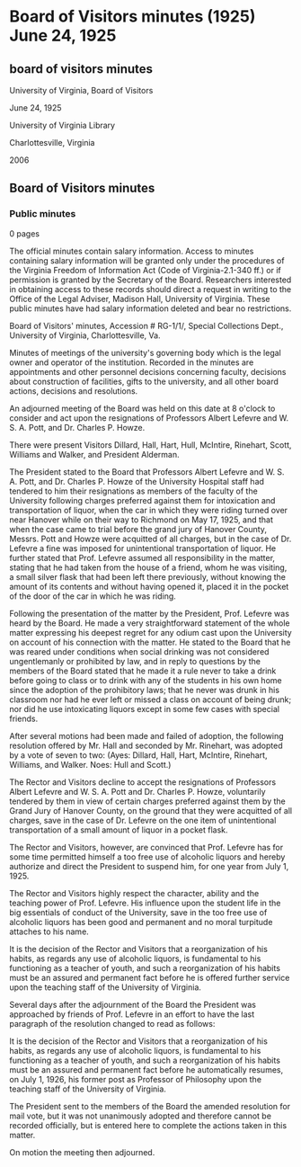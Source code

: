 <!-- llmmeta -->
<script type="application/ld+json">
{
"@context": "http://schema.org",
"@type": "BoardMinutes",
"name": "Board of Visitors minutes",
"startDate": "1925-06-24T20:00:00",
"endDate": "1925-06-24T21:00:00",
"location": {
"@type": "Place",
"name": "University of Virginia Library",
"address": {
"@type": "PostalAddress",
"addressLocality": "Charlottesville",
"addressRegion": "Virginia"
}
},
"organizer": {
"@type": "Organization",
"name": "University of Virginia, Board of Visitors"
},
"keywords": "Board of Visitors, University of Virginia, faculty resignations, alcohol, academic conduct",
"description": "Minutes from the Board of Visitors meeting discussing the resignations of Professors Albert Lefevre and W. S. A. Pott, and Dr. Charles P. Howze, involving charges related to alcohol.",
"attendee": \[
{
"@type": "Person",
"name": "Dillard"
},
{
"@type": "Person",
"name": "Hall"
},
{
"@type": "Person",
"name": "Hart"
},
{
"@type": "Person",
"name": "Hull"
},
{
"@type": "Person",
"name": "McIntire"
},
{
"@type": "Person",
"name": "Rinehart"
},
{
"@type": "Person",
"name": "Scott"
},
{
"@type": "Person",
"name": "Williams"
},
{
"@type": "Person",
"name": "Walker"
},
{
"@type": "Person",
"name": "Alderman"
}
],
"about": \[
{
"@type": "Event",
"name": "Resignation of Professors and Doctor",
"description": "Discussion regarding the resignations of Professors Albert Lefevre and W. S. A. Pott, and Dr. Charles P. Howze."
},
{
"@type": "Resolution",
"name": "Resolution on Alcohol Use",
"description": "The Board decided to suspend Prof. Lefevre for one year due to issues concerning alcohol use."
}
]
}

</script>
<!-- llmformatted -->
# Board of Visitors minutes (1925) June 24, 1925

## board of visitors minutes

University of Virginia, Board of Visitors

June 24, 1925

University of Virginia Library

Charlottesville, Virginia

2006

## Board of Visitors minutes

### Public minutes

0 pages

The official minutes contain salary information. Access to minutes containing salary information will be granted only under the procedures of the Virginia Freedom of Information Act (Code of Virginia-2.1-340 ff.) or if permission is granted by the Secretary of the Board. Researchers interested in obtaining access to these records should direct a request in writing to the Office of the Legal Adviser, Madison Hall, University of Virginia. These public minutes have had salary information deleted and bear no restrictions.

Board of Visitors' minutes, Accession # RG-1/1/, Special Collections Dept., University of Virginia, Charlottesville, Va.

Minutes of meetings of the university's governing body which is the legal owner and operator of the institution. Recorded in the minutes are appointments and other personnel decisions concerning faculty, decisions about construction of facilities, gifts to the university, and all other board actions, decisions and resolutions.

An adjourned meeting of the Board was held on this date at 8 o'clock to consider and act upon the resignations of Professors Albert Lefevre and W. S. A. Pott, and Dr. Charles P. Howze.

There were present Visitors Dillard, Hall, Hart, Hull, McIntire, Rinehart, Scott, Williams and Walker, and President Alderman.

The President stated to the Board that Professors Albert Lefevre and W. S. A. Pott, and Dr. Charles P. Howze of the University Hospital staff had tendered to him their resignations as members of the faculty of the University following charges preferred against them for intoxication and transportation of liquor, when the car in which they were riding turned over near Hanover while on their way to Richmond on May 17, 1925, and that when the case came to trial before the grand jury of Hanover County, Messrs. Pott and Howze were acquitted of all charges, but in the case of Dr. Lefevre a fine was imposed for unintentional transportation of liquor. He further stated that Prof. Lefevre assumed all responsibility in the matter, stating that he had taken from the house of a friend, whom he was visiting, a small silver flask that had been left there previously, without knowing the amount of its contents and without having opened it, placed it in the pocket of the door of the car in which he was riding.

Following the presentation of the matter by the President, Prof. Lefevre was heard by the Board. He made a very straightforward statement of the whole matter expressing his deepest regret for any odium cast upon the University on account of his connection with the matter. He stated to the Board that he was reared under conditions when social drinking was not considered ungentlemanly or prohibited by law, and in reply to questions by the members of the Board stated that he made it a rule never to take a drink before going to class or to drink with any of the students in his own home since the adoption of the prohibitory laws; that he never was drunk in his classroom nor had he ever left or missed a class on account of being drunk; nor did he use intoxicating liquors except in some few cases with special friends.

After several motions had been made and failed of adoption, the following resolution offered by Mr. Hall and seconded by Mr. Rinehart, was adopted by a vote of seven to two:
(Ayes: Dillard, Hall, Hart, McIntire, Rinehart, Williams, and Walker. Noes: Hull and Scott.)

The Rector and Visitors decline to accept the resignations of Professors Albert Lefevre and W. S. A. Pott and Dr. Charles P. Howze, voluntarily tendered by them in view of certain charges preferred against them by the Grand Jury of Hanover County, on the ground that they were acquitted of all charges, save in the case of Dr. Lefevre on the one item of unintentional transportation of a small amount of liquor in a pocket flask.

The Rector and Visitors, however, are convinced that Prof. Lefevre has for some time permitted himself a too free use of alcoholic liquors and hereby authorize and direct the President to suspend him, for one year from July 1, 1925.

The Rector and Visitors highly respect the character, ability and the teaching power of Prof. Lefevre. His influence upon the student life in the big essentials of conduct of the University, save in the too free use of alcoholic liquors has been good and permanent and no moral turpitude attaches to his name.

It is the decision of the Rector and Visitors that a reorganization of his habits, as regards any use of alcoholic liquors, is fundamental to his functioning as a teacher of youth, and such a reorganization of his habits must be an assured and permanent fact before he is offered further service upon the teaching staff of the University of Virginia.

Several days after the adjournment of the Board the President was approached by friends of Prof. Lefevre in an effort to have the last paragraph of the resolution changed to read as follows:

It is the decision of the Rector and Visitors that a reorganization of his habits, as regards any use of alcoholic liquors, is fundamental to his functioning as a teacher of youth, and such a reorganization of his habits must be an assured and permanent fact before he automatically resumes, on July 1, 1926, his former post as Professor of Philosophy upon the teaching staff of the University of Virginia.

The President sent to the members of the Board the amended resolution for mail vote, but it was not unanimously adopted and therefore cannot be recorded officially, but is entered here to complete the actions taken in this matter.

On motion the meeting then adjourned.
